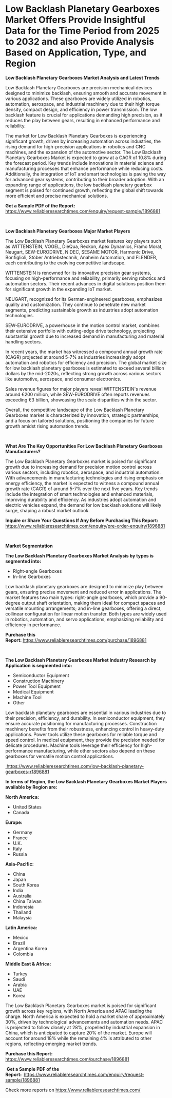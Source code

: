 <p><h1>Low Backlash Planetary Gearboxes Market Offers Provide Insightful Data for the Time Period from 2025 to 2032 and also Provide Analysis Based on Application, Type, and Region</h1></p><p><strong>Low Backlash Planetary Gearboxes Market Analysis and Latest Trends</strong></p>
<p><p>Low Backlash Planetary Gearboxes are precision mechanical devices designed to minimize backlash, ensuring smooth and accurate movement in various applications. These gearboxes are widely utilized in robotics, automation, aerospace, and industrial machinery due to their high torque density, compact design, and efficiency in power transmission. The low backlash feature is crucial for applications demanding high precision, as it reduces the play between gears, resulting in enhanced performance and reliability.</p><p>The market for Low Backlash Planetary Gearboxes is experiencing significant growth, driven by increasing automation across industries, the rising demand for high-precision applications in robotics and CNC machines, and the expansion of the automotive sector. The Low Backlash Planetary Gearboxes Market is expected to grow at a CAGR of 10.8% during the forecast period. Key trends include innovations in material science and manufacturing processes that enhance performance while reducing costs. Additionally, the integration of IoT and smart technologies is paving the way for advanced gear systems, contributing to their broader adoption. With an expanding range of applications, the low backlash planetary gearbox segment is poised for continued growth, reflecting the global shift towards more efficient and precise mechanical solutions.</p></p>
<p><strong>Get a Sample PDF of the Report:&nbsp;</strong> <a href="https://www.reliableresearchtimes.com/enquiry/request-sample/1896881?utm_campaign=3108&utm_medium=2&utm_source=Github&utm_content=ia&utm_term=11042025&utm_id=low-backlash-planetary-gearboxes">https://www.reliableresearchtimes.com/enquiry/request-sample/1896881</a></p>
<p>&nbsp;</p>
<p><strong>Low Backlash Planetary Gearboxes Major Market Players</strong></p>
<p><p>The Low Backlash Planetary Gearboxes market features key players such as WITTENSTEIN, VOGEL, DieQua, Reckon, Apex Dynamics, Framo Morat, Neugart, SEW-EURODRIVE, NIDEC, SESAME MOTOR, Harmonic Drive, Bonfiglioli, Stöber Antriebstechnik, Anaheim Automation, and FLENDER, each contributing to the evolving competitive landscape.</p><p>WITTENSTEIN is renowned for its innovative precision gear systems, focusing on high-performance and reliability, primarily serving robotics and automation sectors. Their recent advances in digital solutions position them for significant growth in the expanding IoT market. </p><p>NEUGART, recognized for its German-engineered gearboxes, emphasizes quality and customization. They continue to penetrate new market segments, predicting sustainable growth as industries adopt automation technologies.</p><p>SEW-EURODRIVE, a powerhouse in the motion control market, combines their extensive portfolio with cutting-edge drive technology, projecting substantial growth due to increased demand in manufacturing and material handling sectors.</p><p>In recent years, the market has witnessed a compound annual growth rate (CAGR) projected at around 5-7% as industries increasingly adopt automation and robotics for efficiency and precision. The global market size for low backlash planetary gearboxes is estimated to exceed several billion dollars by the mid-2020s, reflecting strong growth across various sectors like automotive, aerospace, and consumer electronics.</p><p>Sales revenue figures for major players reveal WITTENSTEIN's revenue around €200 million, while SEW-EURODRIVE often reports revenues exceeding €3 billion, showcasing the scale disparities within the sector.</p><p>Overall, the competitive landscape of the Low Backlash Planetary Gearboxes market is characterized by innovation, strategic partnerships, and a focus on tailored solutions, positioning the companies for future growth amidst rising automation trends.</p></p>
<p>&nbsp;</p>
<p><strong>What Are The Key Opportunities For Low Backlash Planetary Gearboxes Manufacturers?</strong></p>
<p><p>The Low Backlash Planetary Gearboxes market is poised for significant growth due to increasing demand for precision motion control across various sectors, including robotics, aerospace, and industrial automation. With advancements in manufacturing technologies and rising emphasis on energy efficiency, the market is expected to witness a compound annual growth rate (CAGR) of around 5-7% over the next five years. Key trends include the integration of smart technologies and enhanced materials, improving durability and efficiency. As industries adopt automation and electric vehicles expand, the demand for low backlash solutions will likely surge, shaping a robust market outlook.</p></p>
<p><strong>Inquire or Share Your Questions If Any Before Purchasing This Report:</strong> <a href="https://www.reliableresearchtimes.com/enquiry/pre-order-enquiry/1896881?utm_campaign=3108&utm_medium=2&utm_source=Github&utm_content=ia&utm_term=11042025&utm_id=low-backlash-planetary-gearboxes">https://www.reliableresearchtimes.com/enquiry/pre-order-enquiry/1896881</a></p>
<p>&nbsp;</p>
<p><strong>Market Segmentation</strong></p>
<p><strong>The Low Backlash Planetary Gearboxes Market Analysis by types is segmented into:</strong></p>
<p><ul><li>Right-angle Gearboxes</li><li>In-line Gearboxes</li></ul></p>
<p><p>Low backlash planetary gearboxes are designed to minimize play between gears, ensuring precise movement and reduced error in applications. The market features two main types: right-angle gearboxes, which provide a 90-degree output shaft orientation, making them ideal for compact spaces and versatile mounting arrangements; and in-line gearboxes, offering a direct, collinear configuration for linear motion transfer. Both types are widely used in robotics, automation, and servo applications, emphasizing reliability and efficiency in performance.</p></p>
<p><strong>Purchase this Report:&nbsp;</strong><a href="https://www.reliableresearchtimes.com/purchase/1896881?utm_campaign=3108&utm_medium=2&utm_source=Github&utm_content=ia&utm_term=11042025&utm_id=low-backlash-planetary-gearboxes">https://www.reliableresearchtimes.com/purchase/1896881</a></p>
<p>&nbsp;</p>
<p><strong>The Low Backlash Planetary Gearboxes Market Industry Research by Application is segmented into:</strong></p>
<p><ul><li>Semiconductor Equipment</li><li>Construction Machinery</li><li>Power Tool Equipment</li><li>Medical Equipment</li><li>Machine Tool</li><li>Other</li></ul></p>
<p><p>Low backlash planetary gearboxes are essential in various industries due to their precision, efficiency, and durability. In semiconductor equipment, they ensure accurate positioning for manufacturing processes. Construction machinery benefits from their robustness, enhancing control in heavy-duty applications. Power tools utilize these gearboxes for reliable torque and speed control. In medical equipment, they provide the precision needed for delicate procedures. Machine tools leverage their efficiency for high-performance manufacturing, while other sectors also depend on these gearboxes for versatile motion control applications.</p></p>
<p><a href="https://www.reliableresearchtimes.com/low-backlash-planetary-gearboxes-r1896881?utm_campaign=3108&utm_medium=2&utm_source=Github&utm_content=ia&utm_term=11042025&utm_id=low-backlash-planetary-gearboxes">&nbsp;https://www.reliableresearchtimes.com/low-backlash-planetary-gearboxes-r1896881</a></p>
<p><strong>In terms of Region, the Low Backlash Planetary Gearboxes Market Players available by Region are:</strong></p>
<p>
    <p> <strong> North America: </strong>
        <ul>
            <li>United States</li>
            <li>Canada</li>
        </ul>
        </p> 
    <p> <strong> Europe: </strong>
        <ul>
            <li>Germany</li>
            <li>France</li>
            <li>U.K.</li>
            <li>Italy</li>
            <li>Russia</li>
        </ul>
        </p> 
    <p> <strong> Asia-Pacific: </strong>
        <ul>
            <li>China</li>
            <li>Japan</li>
            <li>South Korea</li>
            <li>India</li>
            <li>Australia</li>
            <li>China Taiwan</li>
            <li>Indonesia</li>
            <li>Thailand</li>
            <li>Malaysia</li>
        </ul>
        </p> 
    <p> <strong> Latin America: </strong>
        <ul>
            <li>Mexico</li>
            <li>Brazil</li>
            <li>Argentina Korea</li>
            <li>Colombia</li>
        </ul>
        </p> 
    <p> <strong> Middle East & Africa: </strong>
        <ul>
            <li>Turkey</li>
            <li>Saudi</li>
            <li>Arabia</li>
            <li>UAE</li>
            <li>Korea</li>
        </ul>
    </p>
    </p>
<p><p>The Low Backlash Planetary Gearboxes market is poised for significant growth across key regions, with North America and APAC leading the charge. North America is expected to hold a market share of approximately 30%, driven by technological advancements and automation needs. APAC is projected to follow closely at 28%, propelled by industrial expansion in China, which is anticipated to capture 20% of the market. Europe will account for around 18% while the remaining 4% is attributed to other regions, reflecting emerging market trends.</p></p>
<p><strong>Purchase this Report: </strong><a href="https://www.reliableresearchtimes.com/purchase/1896881?utm_campaign=3108&utm_medium=2&utm_source=Github&utm_content=ia&utm_term=11042025&utm_id=low-backlash-planetary-gearboxes">https://www.reliableresearchtimes.com/purchase/1896881</a></p>
<p>&nbsp;<strong>Get a Sample PDF of the Report:&nbsp;&nbsp;</strong><a href="https://www.reliableresearchtimes.com/enquiry/request-sample/1896881?utm_campaign=3108&utm_medium=2&utm_source=Github&utm_content=ia&utm_term=11042025&utm_id=low-backlash-planetary-gearboxes">https://www.reliableresearchtimes.com/enquiry/request-sample/1896881</a></p>
<p><strong></strong></p>
<p>Check more reports on <a href="https://www.reliableresearchtimes.com/?utm_campaign=3108&utm_medium=2&utm_source=Github&utm_content=ia&utm_term=11042025&utm_id=low-backlash-planetary-gearboxes">https://www.reliableresearchtimes.com/</a></p>